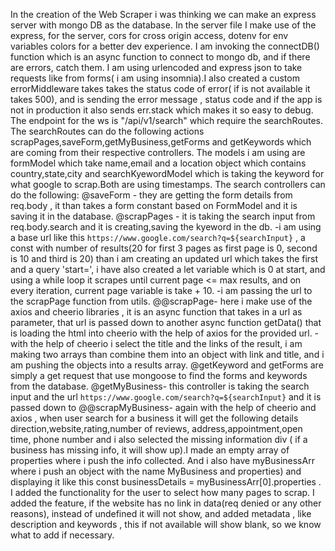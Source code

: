 In the creation of the Web Scraper i was thinking we can make an express server with mongo DB as the database.
In the server file I make use of the express, for the server, cors for cross origin access, dotenv for env variables
colors for a better dev experience.
I am invoking the connectDB() function which is an async function to connect to mongo db, and if there are errors, catch them.
I am using urlencoded and express json to take requests like from forms( i am using insomnia).I also created a custom errorMiddleware
takes takes the status code of error( if is not available it takes 500), and is sending the error message , status code and if the app
is not in production it also sends err.stack which makes it so easy to debug.
The endpoint for the ws is "/api/v1/search" which require the searchRoutes.
The searchRoutes can do the following actions scrapPages,saveForm,getMyBusiness,getForms and getKeywords which are coming from their respective
controllers.
The models i am using are formModel which take name,email and a location object which contains country,state,city and searchKyewordModel
which is taking the keyword for what google to scrap.Both are using timestamps.
The search controllers can do the following:
@saveForm - they are getting the form details from req.body , it than takes a form constant based on FormModel and it is saving it in the database.
@scrapPages - it is taking the search input from req.body.search and it is creating,saving the kyeword in the db.
-i am using a base url like this `https://www.google.com/search?q=${searchInput}` , a const with number of results(20 for first 3 pages
as first page is 0, second is 10 and third is 20) than i am creating an updated url which takes the first and a query 'start=',
i have also created a let variable which is 0 at start, and using a while loop it scrapes until current page <= max results,
and on every iteration, current page variable is take + 10.
-i am passing the url to the scrapPage function from utils.
@@scrapPage- here i make use of the axios and cheerio libraries , it is an async function that takes in a url as parameter, that url
is passed down to another async function getData() that is loading the html into cheerio with the help of axios for the provided url. - with the help of cheerio i select the title and the links of the result, i am making two arrays than combine them
into an object with link and title, and i am pushing the objects into a results array.
@getKeyword and getForms are simply a get request that use mongoose to find the forms and keywords from the database.
@getMyBusiness- this controller is taking the search input and the url `https://www.google.com/search?q=${searchInput}` and it is passed down to
@@scrapMyBusiness- again with the help of cheerio and axios , when user search for a business it will get the following details
direction,website,rating,number of reviews, address,appointment,open time, phone number and i also selected the
missing information div ( if a business has missing info, it will show up).I made an empty array of properties
where i push the info collected. And i also have myBusinessArr where i push an object with the name MyBusiness
and properties) and displaying it like this const businessDetails = myBusinessArr[0].properties .
I added the functionality for the user to select how many pages to scrap.
I added the feature, if the website has no link in data(req denied or any other reasons), instead of undefined it will not show, and added metadata , like description and keywords , this if not available will show blank, so we know what to add if necessary.
